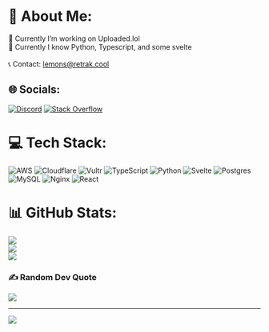 # 💫 About Me:
🔭 Currently I’m working on Uploaded.lol <br>🌱 Currently I know Python, Typescript, and some svelte<br><br>📞 Contact: lemons@retrak.cool


## 🌐 Socials:
[![Discord](https://img.shields.io/badge/Discord-%237289DA.svg?logo=discord&logoColor=white)](https://discord.gg/uploaded) [![Stack Overflow](https://img.shields.io/badge/-Stackoverflow-FE7A16?logo=stack-overflow&logoColor=white)](https://stackoverflow.com/users/24712222) 

# 💻 Tech Stack:
![AWS](https://img.shields.io/badge/AWS-%23FF9900.svg?style=for-the-badge&logo=amazon-aws&logoColor=white) ![Cloudflare](https://img.shields.io/badge/Cloudflare-F38020?style=for-the-badge&logo=Cloudflare&logoColor=white) ![Vultr](https://img.shields.io/badge/Vultr-007BFC.svg?style=for-the-badge&logo=vultr) ![TypeScript](https://img.shields.io/badge/typescript-%23007ACC.svg?style=for-the-badge&logo=typescript&logoColor=white) ![Python](https://img.shields.io/badge/python-3670A0?style=for-the-badge&logo=python&logoColor=ffdd54) ![Svelte](https://img.shields.io/badge/svelte-%23f1413d.svg?style=for-the-badge&logo=svelte&logoColor=white) ![Postgres](https://img.shields.io/badge/postgres-%23316192.svg?style=for-the-badge&logo=postgresql&logoColor=white) ![MySQL](https://img.shields.io/badge/mysql-4479A1.svg?style=for-the-badge&logo=mysql&logoColor=white) ![Nginx](https://img.shields.io/badge/nginx-%23009639.svg?style=for-the-badge&logo=nginx&logoColor=white) ![React](https://img.shields.io/badge/react-%2320232a.svg?style=for-the-badge&logo=react&logoColor=%2361DAFB)
# 📊 GitHub Stats:
![](https://github-readme-stats.vercel.app/api?username=0xlemons&theme=tokyonight&hide_border=true&include_all_commits=true&count_private=true)<br/>
![](https://github-readme-streak-stats.herokuapp.com/?user=0xlemons&theme=tokyonight&hide_border=true)<br/>
![](https://github-readme-stats.vercel.app/api/top-langs/?username=0xlemons&theme=tokyonight&hide_border=true&include_all_commits=true&count_private=true&layout=compact)

### ✍️ Random Dev Quote
![](https://quotes-github-readme.vercel.app/api?type=horizontal&theme=tokyonight)


---
[![](https://visitcount.itsvg.in/api?id=0xlemons&icon=5&color=1)](https://visitcount.itsvg.in)

<!-- Proudly created with GPRM ( https://gprm.itsvg.in ) -->
